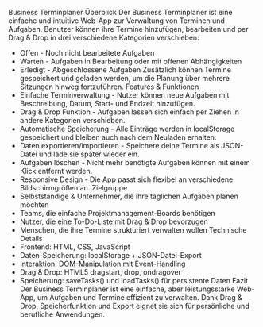 Business Terminplaner
Überblick
Der Business Terminplaner ist eine einfache und intuitive Web-App zur Verwaltung von Terminen
und Aufgaben.
Benutzer können ihre Termine hinzufügen, bearbeiten und per Drag & Drop in drei verschiedene
Kategorien verschieben:
- Offen - Noch nicht bearbeitete Aufgaben
- Warten - Aufgaben in Bearbeitung oder mit offenen Abhängigkeiten
- Erledigt - Abgeschlossene Aufgaben
Zusätzlich können Termine gespeichert und geladen werden, um die Planung über mehrere
Sitzungen hinweg fortzuführen.
Features & Funktionen
- Einfache Terminverwaltung - Nutzer können neue Aufgaben mit Beschreibung, Datum, Start- und
Endzeit hinzufügen.
- Drag & Drop Funktion - Aufgaben lassen sich einfach per Ziehen in andere Kategorien
verschieben.
- Automatische Speicherung - Alle Einträge werden in localStorage gespeichert und bleiben auch
nach dem Neuladen erhalten.
- Daten exportieren/importieren - Speichere deine Termine als JSON-Datei und lade sie später
wieder ein.
- Aufgaben löschen - Nicht mehr benötigte Aufgaben können mit einem Klick entfernt werden.
- Responsive Design - Die App passt sich flexibel an verschiedene Bildschirmgrößen an.
Zielgruppe
- Selbstständige & Unternehmer, die ihre täglichen Aufgaben planen möchten
- Teams, die einfache Projektmanagement-Boards benötigen
- Nutzer, die eine To-Do-Liste mit Drag & Drop bevorzugen
- Menschen, die ihre Termine strukturiert verwalten wollen
Technische Details
- Frontend: HTML, CSS, JavaScript
- Daten-Speicherung: localStorage + JSON-Datei-Export
- Interaktion: DOM-Manipulation mit Event-Handling
- Drag & Drop: HTML5 dragstart, drop, ondragover
- Speicherung: saveTasks() und loadTasks() für persistente Daten
Fazit
Der Business Terminplaner ist eine einfache, aber leistungsstarke Web-App, um Aufgaben und
Termine effizient zu verwalten.
Dank Drag & Drop, Speicherfunktion und Export eignet sie sich für persönliche und berufliche
Anwendungen.